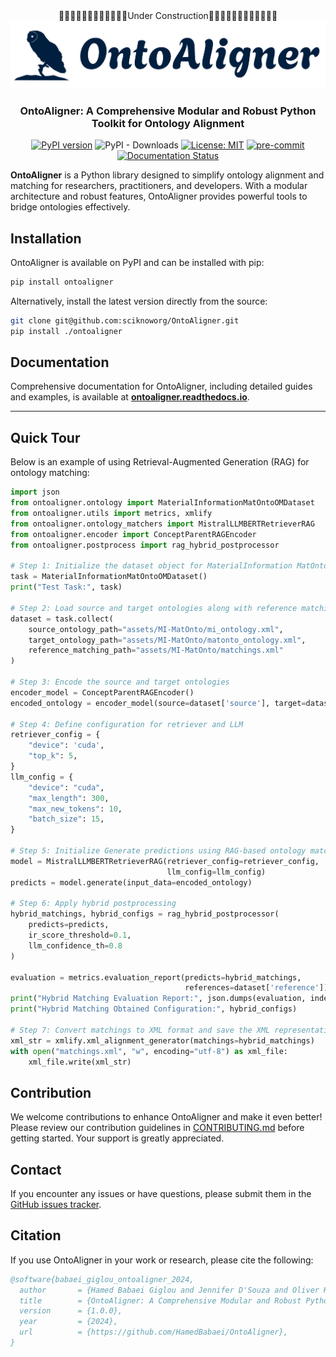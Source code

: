 <div align="center">
  🔴🔴🔴🔴🔴🔴🔴🔴🔴🔴🔴🔴Under Construction🔴🔴🔴🔴🔴🔴🔴🔴🔴🔴🔴🔴


  <img src="images/logo-with-background.png" alt="OntoAligner Logo"/>
</div>

<h3 align="center">OntoAligner: A Comprehensive Modular and Robust Python Toolkit for Ontology Alignment</h3>

<div align="center">

[![PyPI version](https://badge.fury.io/py/OntoAligner.svg)](https://badge.fury.io/py/OntoAligner)
![PyPI - Downloads](https://img.shields.io/pypi/dm/ontoaligner)
[![License: MIT](https://img.shields.io/badge/License-MIT-blue.svg)](https://opensource.org/licenses/MIT)
[![pre-commit](https://img.shields.io/badge/pre--commit-enabled-brightgreen?logo=pre-commit)](https://github.com/pre-commit/pre-commit)
[![Documentation Status](https://readthedocs.org/projects/ontoaligner/badge/?version=main)](https://ontoaligner.readthedocs.io/)

</div>

**OntoAligner** is a Python library designed to simplify ontology alignment and matching for researchers, practitioners, and developers. With a modular architecture and robust features, OntoAligner provides powerful tools to bridge ontologies effectively.


## Installation

OntoAligner is available on PyPI and can be installed with pip:

```bash
pip install ontoaligner
```

Alternatively, install the latest version directly from the source:

```bash
git clone git@github.com:sciknoworg/OntoAligner.git
pip install ./ontoaligner
```


## Documentation

Comprehensive documentation for OntoAligner, including detailed guides and examples, is available at **[ontoaligner.readthedocs.io](https://ontoaligner.readthedocs.io/)**.

---

## Quick Tour

Below is an example of using Retrieval-Augmented Generation (RAG) for ontology matching:

```python
import json
from ontoaligner.ontology import MaterialInformationMatOntoOMDataset
from ontoaligner.utils import metrics, xmlify
from ontoaligner.ontology_matchers import MistralLLMBERTRetrieverRAG
from ontoaligner.encoder import ConceptParentRAGEncoder
from ontoaligner.postprocess import rag_hybrid_postprocessor

# Step 1: Initialize the dataset object for MaterialInformation MatOnto dataset
task = MaterialInformationMatOntoOMDataset()
print("Test Task:", task)

# Step 2: Load source and target ontologies along with reference matchings
dataset = task.collect(
    source_ontology_path="assets/MI-MatOnto/mi_ontology.xml",
    target_ontology_path="assets/MI-MatOnto/matonto_ontology.xml",
    reference_matching_path="assets/MI-MatOnto/matchings.xml"
)

# Step 3: Encode the source and target ontologies
encoder_model = ConceptParentRAGEncoder()
encoded_ontology = encoder_model(source=dataset['source'], target=dataset['target'])

# Step 4: Define configuration for retriever and LLM
retriever_config = {
    "device": 'cuda',
    "top_k": 5,
}
llm_config = {
    "device": "cuda",
    "max_length": 300,
    "max_new_tokens": 10,
    "batch_size": 15,
}

# Step 5: Initialize Generate predictions using RAG-based ontology matcher
model = MistralLLMBERTRetrieverRAG(retriever_config=retriever_config,
                                   llm_config=llm_config)
predicts = model.generate(input_data=encoded_ontology)

# Step 6: Apply hybrid postprocessing
hybrid_matchings, hybrid_configs = rag_hybrid_postprocessor(
    predicts=predicts,
    ir_score_threshold=0.1,
    llm_confidence_th=0.8
)

evaluation = metrics.evaluation_report(predicts=hybrid_matchings,
                                       references=dataset['reference'])
print("Hybrid Matching Evaluation Report:", json.dumps(evaluation, indent=4))
print("Hybrid Matching Obtained Configuration:", hybrid_configs)

# Step 7: Convert matchings to XML format and save the XML representation
xml_str = xmlify.xml_alignment_generator(matchings=hybrid_matchings)
with open("matchings.xml", "w", encoding="utf-8") as xml_file:
    xml_file.write(xml_str)
```


## Contribution

We welcome contributions to enhance OntoAligner and make it even better! Please review our contribution guidelines in [CONTRIBUTING.md](CONTRIBUTING.md) before getting started. Your support is greatly appreciated.



## Contact

If you encounter any issues or have questions, please submit them in the [GitHub issues tracker](https://github.com/sciknoworg/OntoAligner/issues).


## Citation

If you use OntoAligner in your work or research, please cite the following:

```bibtex
@software{babaei_giglou_ontoaligner_2024,
  author       = {Hamed Babaei Giglou and Jennifer D'Souza and Oliver Karras and S{"o}ren Auer},
  title        = {OntoAligner: A Comprehensive Modular and Robust Python Toolkit for Ontology Alignment},
  version      = {1.0.0},
  year         = {2024},
  url          = {https://github.com/HamedBabaei/OntoAligner},
}
